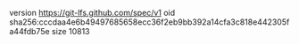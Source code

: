 version https://git-lfs.github.com/spec/v1
oid sha256:cccdaa4e6b49497685658ecc36f2eb9bb392a14cfa3c818e442305fa44fdb75e
size 10813
